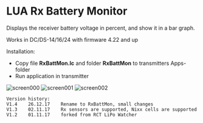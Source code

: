 # LUA Rx Battery Monitor
Displays the receiver battery voltage in percent, and show it in a bar graph.

Works in DC/DS-14/16/24 with firmware 4.22 and up

Installation:
- Copy file **RxBattMon.lc** and folder **RxBattMon** to transmitters Apps-folder
- Run application in transmitter

![screen000](https://raw.githubusercontent.com/nightflyer88/Lua_RxBattMon/master/img/Screen000.bmp)
![screen001](https://raw.githubusercontent.com/nightflyer88/Lua_RxBattMon/master/img/Screen001.bmp)
![screen002](https://raw.githubusercontent.com/nightflyer88/Lua_RxBattMon/master/img/Screen002.bmp)

```
Version history:
V1.4    26.12.17    Rename to RxBattMon, small changes
V1.3    02.11.17    Rx sensors are supported, Nixx cells are supported
V1.2    01.11.17    forked from RCT LiPo Watcher
```
